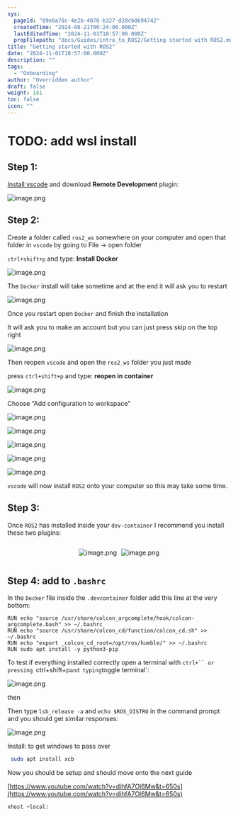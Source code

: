 ```yaml
---
sys:
  pageId: "89e0a78c-4e2b-4070-b327-d28cb0694742"
  createdTime: "2024-08-21T00:24:00.000Z"
  lastEditedTime: "2024-11-01T18:57:00.000Z"
  propFilepath: "docs/Guides/intro_to_ROS2/Getting started with ROS2.md"
title: "Getting started with ROS2"
date: "2024-11-01T18:57:00.000Z"
description: ""
tags:
  - "Onboarding"
author: "Overridden author"
draft: false
weight: 141
toc: false
icon: ""
---
```


# TODO: add wsl install

## Step 1:

[Install vscode](https://code.visualstudio.com/download) and download **Remote Development** plugin:

![image.png](https://prod-files-secure.s3.us-west-2.amazonaws.com/d518164a-d88e-44d1-a4ee-3adb3bd8bce0/efb52993-1881-4a40-b95e-6f020334f022/image.png?X-Amz-Algorithm=AWS4-HMAC-SHA256&X-Amz-Content-Sha256=UNSIGNED-PAYLOAD&X-Amz-Credential=ASIAZI2LB466ZMQH3LJI%2F20250328%2Fus-west-2%2Fs3%2Faws4_request&X-Amz-Date=20250328T061209Z&X-Amz-Expires=3600&X-Amz-Security-Token=IQoJb3JpZ2luX2VjEO7%2F%2F%2F%2F%2F%2F%2F%2F%2F%2FwEaCXVzLXdlc3QtMiJGMEQCIHvcgwfrX8Sdfy%2BbiOGG8CTHMn8VZBCxWgDVPBviPaluAiA5VXeBQmvqBXyZA93XB%2FpzGqpE2fSbnHI2CU6wETvu4Cr%2FAwhXEAAaDDYzNzQyMzE4MzgwNSIML1U9JFLIy7xe2FZTKtwDnsNXEAAzWiSpZrZNXSOyECuWNQz7iluu54vrQqU0%2B96eqVcI39sXC7XrPXRKRaU%2BvlRgIznrWGfu8zGQ0CidDj2wnPe6zVsVqIAE52tzvLBngbABaILP9tPdNoQUJXl2x3sJS%2By5VyUzOReujvNM%2FQvvRc0PCdDl7V85AyQxSI3C9%2Bk8uZbRIk8XMzRZPylFqY6nJf%2BZefMVGv8Eb9YPxLwd5EjUM2ZuXcPV4RL835HVcYcN2ftxrYhVoXGlv2%2BrihvpXAcZba%2B56RbJ%2BvrIZmutJsfizyezE5MJpZFyRX5912%2BiEZf8aFYsvILO2oN%2BuNRNGeSDxrliLN2WSSxfJo6DLCzkbTwmVGONCMS3p6LJw3mHcmxEg5LiIstLGtUHc%2BXmErHIBewZeSvOWpVzd79vrCo%2FvKhumpu1v69rulczABbOBUvSMw%2FZ7aIWrmpMH886akEB7vexUGGfDdQSho2iel6Nnb9CpPNUK8KY3eRuIm4OosasI0RxrkcDRaH4dQoXJm1Y6q8niT1LsKw0ZmzqQeBFt0Qzfu884LmfzcMmGcaA0gwN84JJ82ysGjtI9elVdPgqU%2BKimNQD%2F8LfGuqcpnxFN9dWZus4lzyTzF6mNNpk8RexRYxeXwkwtOmYvwY6pgFWmCDIvzXUcgTisaUB5LT1vtczgGXliZqw4JrepT5YW88QU5NQJ%2B5FFfJNZSvPUw11XFqnyvI6jjrTXuQ98ovRLfFQvxfeeSu0PMwR2tS5uyh82K%2BB29aRR1OzJ87TA2ZL1KxlEriKiXGeAq%2BlTe2YwTTipRdk%2Fetx67BwkbtLBjU38g1r2uDwy7jlbaUt39wnQ9XLnzOd4%2BvS%2BMGYEgQdaQ%2FDQY1t&X-Amz-Signature=3f4371fd9515b614304d7ffb0cbbfe822eb6f37bfd47a5b4b11c4fe6b8bb13c8&X-Amz-SignedHeaders=host&x-id=GetObject)

## Step 2:

Create a folder called `ros2_ws` somewhere on your computer and open that folder in `vscode` by going to File → open folder 

`ctrl+shift+p` and type: **Install Docker**

![image.png](https://prod-files-secure.s3.us-west-2.amazonaws.com/d518164a-d88e-44d1-a4ee-3adb3bd8bce0/2269dc0e-1cd5-47ff-bceb-c04ad9b2eab0/image.png?X-Amz-Algorithm=AWS4-HMAC-SHA256&X-Amz-Content-Sha256=UNSIGNED-PAYLOAD&X-Amz-Credential=ASIAZI2LB466ZMQH3LJI%2F20250328%2Fus-west-2%2Fs3%2Faws4_request&X-Amz-Date=20250328T061209Z&X-Amz-Expires=3600&X-Amz-Security-Token=IQoJb3JpZ2luX2VjEO7%2F%2F%2F%2F%2F%2F%2F%2F%2F%2FwEaCXVzLXdlc3QtMiJGMEQCIHvcgwfrX8Sdfy%2BbiOGG8CTHMn8VZBCxWgDVPBviPaluAiA5VXeBQmvqBXyZA93XB%2FpzGqpE2fSbnHI2CU6wETvu4Cr%2FAwhXEAAaDDYzNzQyMzE4MzgwNSIML1U9JFLIy7xe2FZTKtwDnsNXEAAzWiSpZrZNXSOyECuWNQz7iluu54vrQqU0%2B96eqVcI39sXC7XrPXRKRaU%2BvlRgIznrWGfu8zGQ0CidDj2wnPe6zVsVqIAE52tzvLBngbABaILP9tPdNoQUJXl2x3sJS%2By5VyUzOReujvNM%2FQvvRc0PCdDl7V85AyQxSI3C9%2Bk8uZbRIk8XMzRZPylFqY6nJf%2BZefMVGv8Eb9YPxLwd5EjUM2ZuXcPV4RL835HVcYcN2ftxrYhVoXGlv2%2BrihvpXAcZba%2B56RbJ%2BvrIZmutJsfizyezE5MJpZFyRX5912%2BiEZf8aFYsvILO2oN%2BuNRNGeSDxrliLN2WSSxfJo6DLCzkbTwmVGONCMS3p6LJw3mHcmxEg5LiIstLGtUHc%2BXmErHIBewZeSvOWpVzd79vrCo%2FvKhumpu1v69rulczABbOBUvSMw%2FZ7aIWrmpMH886akEB7vexUGGfDdQSho2iel6Nnb9CpPNUK8KY3eRuIm4OosasI0RxrkcDRaH4dQoXJm1Y6q8niT1LsKw0ZmzqQeBFt0Qzfu884LmfzcMmGcaA0gwN84JJ82ysGjtI9elVdPgqU%2BKimNQD%2F8LfGuqcpnxFN9dWZus4lzyTzF6mNNpk8RexRYxeXwkwtOmYvwY6pgFWmCDIvzXUcgTisaUB5LT1vtczgGXliZqw4JrepT5YW88QU5NQJ%2B5FFfJNZSvPUw11XFqnyvI6jjrTXuQ98ovRLfFQvxfeeSu0PMwR2tS5uyh82K%2BB29aRR1OzJ87TA2ZL1KxlEriKiXGeAq%2BlTe2YwTTipRdk%2Fetx67BwkbtLBjU38g1r2uDwy7jlbaUt39wnQ9XLnzOd4%2BvS%2BMGYEgQdaQ%2FDQY1t&X-Amz-Signature=15c1d68dcd50792ab04d83a86775abfd037e0ee214b6aa38f10ebaf8a06603e4&X-Amz-SignedHeaders=host&x-id=GetObject)

The `Docker` install will take sometime and at the end it will ask you to restart

![image.png](https://prod-files-secure.s3.us-west-2.amazonaws.com/d518164a-d88e-44d1-a4ee-3adb3bd8bce0/ed233f78-be33-4b1f-b89c-9c346c0e961e/image.png?X-Amz-Algorithm=AWS4-HMAC-SHA256&X-Amz-Content-Sha256=UNSIGNED-PAYLOAD&X-Amz-Credential=ASIAZI2LB466ZMQH3LJI%2F20250328%2Fus-west-2%2Fs3%2Faws4_request&X-Amz-Date=20250328T061209Z&X-Amz-Expires=3600&X-Amz-Security-Token=IQoJb3JpZ2luX2VjEO7%2F%2F%2F%2F%2F%2F%2F%2F%2F%2FwEaCXVzLXdlc3QtMiJGMEQCIHvcgwfrX8Sdfy%2BbiOGG8CTHMn8VZBCxWgDVPBviPaluAiA5VXeBQmvqBXyZA93XB%2FpzGqpE2fSbnHI2CU6wETvu4Cr%2FAwhXEAAaDDYzNzQyMzE4MzgwNSIML1U9JFLIy7xe2FZTKtwDnsNXEAAzWiSpZrZNXSOyECuWNQz7iluu54vrQqU0%2B96eqVcI39sXC7XrPXRKRaU%2BvlRgIznrWGfu8zGQ0CidDj2wnPe6zVsVqIAE52tzvLBngbABaILP9tPdNoQUJXl2x3sJS%2By5VyUzOReujvNM%2FQvvRc0PCdDl7V85AyQxSI3C9%2Bk8uZbRIk8XMzRZPylFqY6nJf%2BZefMVGv8Eb9YPxLwd5EjUM2ZuXcPV4RL835HVcYcN2ftxrYhVoXGlv2%2BrihvpXAcZba%2B56RbJ%2BvrIZmutJsfizyezE5MJpZFyRX5912%2BiEZf8aFYsvILO2oN%2BuNRNGeSDxrliLN2WSSxfJo6DLCzkbTwmVGONCMS3p6LJw3mHcmxEg5LiIstLGtUHc%2BXmErHIBewZeSvOWpVzd79vrCo%2FvKhumpu1v69rulczABbOBUvSMw%2FZ7aIWrmpMH886akEB7vexUGGfDdQSho2iel6Nnb9CpPNUK8KY3eRuIm4OosasI0RxrkcDRaH4dQoXJm1Y6q8niT1LsKw0ZmzqQeBFt0Qzfu884LmfzcMmGcaA0gwN84JJ82ysGjtI9elVdPgqU%2BKimNQD%2F8LfGuqcpnxFN9dWZus4lzyTzF6mNNpk8RexRYxeXwkwtOmYvwY6pgFWmCDIvzXUcgTisaUB5LT1vtczgGXliZqw4JrepT5YW88QU5NQJ%2B5FFfJNZSvPUw11XFqnyvI6jjrTXuQ98ovRLfFQvxfeeSu0PMwR2tS5uyh82K%2BB29aRR1OzJ87TA2ZL1KxlEriKiXGeAq%2BlTe2YwTTipRdk%2Fetx67BwkbtLBjU38g1r2uDwy7jlbaUt39wnQ9XLnzOd4%2BvS%2BMGYEgQdaQ%2FDQY1t&X-Amz-Signature=6338d565aec5f4f9de30dfd1690ef515a5a916ef6d9ad037ca11d697477fb4b8&X-Amz-SignedHeaders=host&x-id=GetObject)

Once you restart open `Docker` and finish the installation

It will ask you to make an account but you can just press skip on the top right

![image.png](https://prod-files-secure.s3.us-west-2.amazonaws.com/d518164a-d88e-44d1-a4ee-3adb3bd8bce0/21010ad9-1659-4fd9-9f59-9932a09b2a3d/image.png?X-Amz-Algorithm=AWS4-HMAC-SHA256&X-Amz-Content-Sha256=UNSIGNED-PAYLOAD&X-Amz-Credential=ASIAZI2LB466ZMQH3LJI%2F20250328%2Fus-west-2%2Fs3%2Faws4_request&X-Amz-Date=20250328T061209Z&X-Amz-Expires=3600&X-Amz-Security-Token=IQoJb3JpZ2luX2VjEO7%2F%2F%2F%2F%2F%2F%2F%2F%2F%2FwEaCXVzLXdlc3QtMiJGMEQCIHvcgwfrX8Sdfy%2BbiOGG8CTHMn8VZBCxWgDVPBviPaluAiA5VXeBQmvqBXyZA93XB%2FpzGqpE2fSbnHI2CU6wETvu4Cr%2FAwhXEAAaDDYzNzQyMzE4MzgwNSIML1U9JFLIy7xe2FZTKtwDnsNXEAAzWiSpZrZNXSOyECuWNQz7iluu54vrQqU0%2B96eqVcI39sXC7XrPXRKRaU%2BvlRgIznrWGfu8zGQ0CidDj2wnPe6zVsVqIAE52tzvLBngbABaILP9tPdNoQUJXl2x3sJS%2By5VyUzOReujvNM%2FQvvRc0PCdDl7V85AyQxSI3C9%2Bk8uZbRIk8XMzRZPylFqY6nJf%2BZefMVGv8Eb9YPxLwd5EjUM2ZuXcPV4RL835HVcYcN2ftxrYhVoXGlv2%2BrihvpXAcZba%2B56RbJ%2BvrIZmutJsfizyezE5MJpZFyRX5912%2BiEZf8aFYsvILO2oN%2BuNRNGeSDxrliLN2WSSxfJo6DLCzkbTwmVGONCMS3p6LJw3mHcmxEg5LiIstLGtUHc%2BXmErHIBewZeSvOWpVzd79vrCo%2FvKhumpu1v69rulczABbOBUvSMw%2FZ7aIWrmpMH886akEB7vexUGGfDdQSho2iel6Nnb9CpPNUK8KY3eRuIm4OosasI0RxrkcDRaH4dQoXJm1Y6q8niT1LsKw0ZmzqQeBFt0Qzfu884LmfzcMmGcaA0gwN84JJ82ysGjtI9elVdPgqU%2BKimNQD%2F8LfGuqcpnxFN9dWZus4lzyTzF6mNNpk8RexRYxeXwkwtOmYvwY6pgFWmCDIvzXUcgTisaUB5LT1vtczgGXliZqw4JrepT5YW88QU5NQJ%2B5FFfJNZSvPUw11XFqnyvI6jjrTXuQ98ovRLfFQvxfeeSu0PMwR2tS5uyh82K%2BB29aRR1OzJ87TA2ZL1KxlEriKiXGeAq%2BlTe2YwTTipRdk%2Fetx67BwkbtLBjU38g1r2uDwy7jlbaUt39wnQ9XLnzOd4%2BvS%2BMGYEgQdaQ%2FDQY1t&X-Amz-Signature=cf348543705f2176eb93adadf193212b4d4005ff52fcdc49617b85b28a2cc0c7&X-Amz-SignedHeaders=host&x-id=GetObject)

Then reopen `vscode` and open the `ros2_ws` folder you just made

press `ctrl+shift+p` and type: **reopen in container**

![image.png](https://prod-files-secure.s3.us-west-2.amazonaws.com/d518164a-d88e-44d1-a4ee-3adb3bd8bce0/4e93b8c2-41ad-488c-8095-c74205196118/image.png?X-Amz-Algorithm=AWS4-HMAC-SHA256&X-Amz-Content-Sha256=UNSIGNED-PAYLOAD&X-Amz-Credential=ASIAZI2LB466ZMQH3LJI%2F20250328%2Fus-west-2%2Fs3%2Faws4_request&X-Amz-Date=20250328T061209Z&X-Amz-Expires=3600&X-Amz-Security-Token=IQoJb3JpZ2luX2VjEO7%2F%2F%2F%2F%2F%2F%2F%2F%2F%2FwEaCXVzLXdlc3QtMiJGMEQCIHvcgwfrX8Sdfy%2BbiOGG8CTHMn8VZBCxWgDVPBviPaluAiA5VXeBQmvqBXyZA93XB%2FpzGqpE2fSbnHI2CU6wETvu4Cr%2FAwhXEAAaDDYzNzQyMzE4MzgwNSIML1U9JFLIy7xe2FZTKtwDnsNXEAAzWiSpZrZNXSOyECuWNQz7iluu54vrQqU0%2B96eqVcI39sXC7XrPXRKRaU%2BvlRgIznrWGfu8zGQ0CidDj2wnPe6zVsVqIAE52tzvLBngbABaILP9tPdNoQUJXl2x3sJS%2By5VyUzOReujvNM%2FQvvRc0PCdDl7V85AyQxSI3C9%2Bk8uZbRIk8XMzRZPylFqY6nJf%2BZefMVGv8Eb9YPxLwd5EjUM2ZuXcPV4RL835HVcYcN2ftxrYhVoXGlv2%2BrihvpXAcZba%2B56RbJ%2BvrIZmutJsfizyezE5MJpZFyRX5912%2BiEZf8aFYsvILO2oN%2BuNRNGeSDxrliLN2WSSxfJo6DLCzkbTwmVGONCMS3p6LJw3mHcmxEg5LiIstLGtUHc%2BXmErHIBewZeSvOWpVzd79vrCo%2FvKhumpu1v69rulczABbOBUvSMw%2FZ7aIWrmpMH886akEB7vexUGGfDdQSho2iel6Nnb9CpPNUK8KY3eRuIm4OosasI0RxrkcDRaH4dQoXJm1Y6q8niT1LsKw0ZmzqQeBFt0Qzfu884LmfzcMmGcaA0gwN84JJ82ysGjtI9elVdPgqU%2BKimNQD%2F8LfGuqcpnxFN9dWZus4lzyTzF6mNNpk8RexRYxeXwkwtOmYvwY6pgFWmCDIvzXUcgTisaUB5LT1vtczgGXliZqw4JrepT5YW88QU5NQJ%2B5FFfJNZSvPUw11XFqnyvI6jjrTXuQ98ovRLfFQvxfeeSu0PMwR2tS5uyh82K%2BB29aRR1OzJ87TA2ZL1KxlEriKiXGeAq%2BlTe2YwTTipRdk%2Fetx67BwkbtLBjU38g1r2uDwy7jlbaUt39wnQ9XLnzOd4%2BvS%2BMGYEgQdaQ%2FDQY1t&X-Amz-Signature=8e2062e5fd36c2d8751d1fcff1ff6714aaf9a4b817eca44dfb9597420e9d09c6&X-Amz-SignedHeaders=host&x-id=GetObject)

Choose “Add configuration to workspace”

![image.png](https://prod-files-secure.s3.us-west-2.amazonaws.com/d518164a-d88e-44d1-a4ee-3adb3bd8bce0/9560b282-5060-4989-ba37-97e7b2c22476/image.png?X-Amz-Algorithm=AWS4-HMAC-SHA256&X-Amz-Content-Sha256=UNSIGNED-PAYLOAD&X-Amz-Credential=ASIAZI2LB466ZMQH3LJI%2F20250328%2Fus-west-2%2Fs3%2Faws4_request&X-Amz-Date=20250328T061209Z&X-Amz-Expires=3600&X-Amz-Security-Token=IQoJb3JpZ2luX2VjEO7%2F%2F%2F%2F%2F%2F%2F%2F%2F%2FwEaCXVzLXdlc3QtMiJGMEQCIHvcgwfrX8Sdfy%2BbiOGG8CTHMn8VZBCxWgDVPBviPaluAiA5VXeBQmvqBXyZA93XB%2FpzGqpE2fSbnHI2CU6wETvu4Cr%2FAwhXEAAaDDYzNzQyMzE4MzgwNSIML1U9JFLIy7xe2FZTKtwDnsNXEAAzWiSpZrZNXSOyECuWNQz7iluu54vrQqU0%2B96eqVcI39sXC7XrPXRKRaU%2BvlRgIznrWGfu8zGQ0CidDj2wnPe6zVsVqIAE52tzvLBngbABaILP9tPdNoQUJXl2x3sJS%2By5VyUzOReujvNM%2FQvvRc0PCdDl7V85AyQxSI3C9%2Bk8uZbRIk8XMzRZPylFqY6nJf%2BZefMVGv8Eb9YPxLwd5EjUM2ZuXcPV4RL835HVcYcN2ftxrYhVoXGlv2%2BrihvpXAcZba%2B56RbJ%2BvrIZmutJsfizyezE5MJpZFyRX5912%2BiEZf8aFYsvILO2oN%2BuNRNGeSDxrliLN2WSSxfJo6DLCzkbTwmVGONCMS3p6LJw3mHcmxEg5LiIstLGtUHc%2BXmErHIBewZeSvOWpVzd79vrCo%2FvKhumpu1v69rulczABbOBUvSMw%2FZ7aIWrmpMH886akEB7vexUGGfDdQSho2iel6Nnb9CpPNUK8KY3eRuIm4OosasI0RxrkcDRaH4dQoXJm1Y6q8niT1LsKw0ZmzqQeBFt0Qzfu884LmfzcMmGcaA0gwN84JJ82ysGjtI9elVdPgqU%2BKimNQD%2F8LfGuqcpnxFN9dWZus4lzyTzF6mNNpk8RexRYxeXwkwtOmYvwY6pgFWmCDIvzXUcgTisaUB5LT1vtczgGXliZqw4JrepT5YW88QU5NQJ%2B5FFfJNZSvPUw11XFqnyvI6jjrTXuQ98ovRLfFQvxfeeSu0PMwR2tS5uyh82K%2BB29aRR1OzJ87TA2ZL1KxlEriKiXGeAq%2BlTe2YwTTipRdk%2Fetx67BwkbtLBjU38g1r2uDwy7jlbaUt39wnQ9XLnzOd4%2BvS%2BMGYEgQdaQ%2FDQY1t&X-Amz-Signature=fb25fef33765b0cfc9de6058053e7ea5a4fe0b271867fecdfd2b23959e066223&X-Amz-SignedHeaders=host&x-id=GetObject)

![image.png](https://prod-files-secure.s3.us-west-2.amazonaws.com/d518164a-d88e-44d1-a4ee-3adb3bd8bce0/2ee63f81-886b-48e8-a553-dc6e5eac99e4/image.png?X-Amz-Algorithm=AWS4-HMAC-SHA256&X-Amz-Content-Sha256=UNSIGNED-PAYLOAD&X-Amz-Credential=ASIAZI2LB466ZMQH3LJI%2F20250328%2Fus-west-2%2Fs3%2Faws4_request&X-Amz-Date=20250328T061209Z&X-Amz-Expires=3600&X-Amz-Security-Token=IQoJb3JpZ2luX2VjEO7%2F%2F%2F%2F%2F%2F%2F%2F%2F%2FwEaCXVzLXdlc3QtMiJGMEQCIHvcgwfrX8Sdfy%2BbiOGG8CTHMn8VZBCxWgDVPBviPaluAiA5VXeBQmvqBXyZA93XB%2FpzGqpE2fSbnHI2CU6wETvu4Cr%2FAwhXEAAaDDYzNzQyMzE4MzgwNSIML1U9JFLIy7xe2FZTKtwDnsNXEAAzWiSpZrZNXSOyECuWNQz7iluu54vrQqU0%2B96eqVcI39sXC7XrPXRKRaU%2BvlRgIznrWGfu8zGQ0CidDj2wnPe6zVsVqIAE52tzvLBngbABaILP9tPdNoQUJXl2x3sJS%2By5VyUzOReujvNM%2FQvvRc0PCdDl7V85AyQxSI3C9%2Bk8uZbRIk8XMzRZPylFqY6nJf%2BZefMVGv8Eb9YPxLwd5EjUM2ZuXcPV4RL835HVcYcN2ftxrYhVoXGlv2%2BrihvpXAcZba%2B56RbJ%2BvrIZmutJsfizyezE5MJpZFyRX5912%2BiEZf8aFYsvILO2oN%2BuNRNGeSDxrliLN2WSSxfJo6DLCzkbTwmVGONCMS3p6LJw3mHcmxEg5LiIstLGtUHc%2BXmErHIBewZeSvOWpVzd79vrCo%2FvKhumpu1v69rulczABbOBUvSMw%2FZ7aIWrmpMH886akEB7vexUGGfDdQSho2iel6Nnb9CpPNUK8KY3eRuIm4OosasI0RxrkcDRaH4dQoXJm1Y6q8niT1LsKw0ZmzqQeBFt0Qzfu884LmfzcMmGcaA0gwN84JJ82ysGjtI9elVdPgqU%2BKimNQD%2F8LfGuqcpnxFN9dWZus4lzyTzF6mNNpk8RexRYxeXwkwtOmYvwY6pgFWmCDIvzXUcgTisaUB5LT1vtczgGXliZqw4JrepT5YW88QU5NQJ%2B5FFfJNZSvPUw11XFqnyvI6jjrTXuQ98ovRLfFQvxfeeSu0PMwR2tS5uyh82K%2BB29aRR1OzJ87TA2ZL1KxlEriKiXGeAq%2BlTe2YwTTipRdk%2Fetx67BwkbtLBjU38g1r2uDwy7jlbaUt39wnQ9XLnzOd4%2BvS%2BMGYEgQdaQ%2FDQY1t&X-Amz-Signature=e5906415f643514e70edc1b9894e7cb7e148e9bdec199664f9f6dfa48404a06e&X-Amz-SignedHeaders=host&x-id=GetObject)

![image.png](https://prod-files-secure.s3.us-west-2.amazonaws.com/d518164a-d88e-44d1-a4ee-3adb3bd8bce0/ae1580b2-b048-407e-aed9-b584224a7a04/image.png?X-Amz-Algorithm=AWS4-HMAC-SHA256&X-Amz-Content-Sha256=UNSIGNED-PAYLOAD&X-Amz-Credential=ASIAZI2LB466ZMQH3LJI%2F20250328%2Fus-west-2%2Fs3%2Faws4_request&X-Amz-Date=20250328T061209Z&X-Amz-Expires=3600&X-Amz-Security-Token=IQoJb3JpZ2luX2VjEO7%2F%2F%2F%2F%2F%2F%2F%2F%2F%2FwEaCXVzLXdlc3QtMiJGMEQCIHvcgwfrX8Sdfy%2BbiOGG8CTHMn8VZBCxWgDVPBviPaluAiA5VXeBQmvqBXyZA93XB%2FpzGqpE2fSbnHI2CU6wETvu4Cr%2FAwhXEAAaDDYzNzQyMzE4MzgwNSIML1U9JFLIy7xe2FZTKtwDnsNXEAAzWiSpZrZNXSOyECuWNQz7iluu54vrQqU0%2B96eqVcI39sXC7XrPXRKRaU%2BvlRgIznrWGfu8zGQ0CidDj2wnPe6zVsVqIAE52tzvLBngbABaILP9tPdNoQUJXl2x3sJS%2By5VyUzOReujvNM%2FQvvRc0PCdDl7V85AyQxSI3C9%2Bk8uZbRIk8XMzRZPylFqY6nJf%2BZefMVGv8Eb9YPxLwd5EjUM2ZuXcPV4RL835HVcYcN2ftxrYhVoXGlv2%2BrihvpXAcZba%2B56RbJ%2BvrIZmutJsfizyezE5MJpZFyRX5912%2BiEZf8aFYsvILO2oN%2BuNRNGeSDxrliLN2WSSxfJo6DLCzkbTwmVGONCMS3p6LJw3mHcmxEg5LiIstLGtUHc%2BXmErHIBewZeSvOWpVzd79vrCo%2FvKhumpu1v69rulczABbOBUvSMw%2FZ7aIWrmpMH886akEB7vexUGGfDdQSho2iel6Nnb9CpPNUK8KY3eRuIm4OosasI0RxrkcDRaH4dQoXJm1Y6q8niT1LsKw0ZmzqQeBFt0Qzfu884LmfzcMmGcaA0gwN84JJ82ysGjtI9elVdPgqU%2BKimNQD%2F8LfGuqcpnxFN9dWZus4lzyTzF6mNNpk8RexRYxeXwkwtOmYvwY6pgFWmCDIvzXUcgTisaUB5LT1vtczgGXliZqw4JrepT5YW88QU5NQJ%2B5FFfJNZSvPUw11XFqnyvI6jjrTXuQ98ovRLfFQvxfeeSu0PMwR2tS5uyh82K%2BB29aRR1OzJ87TA2ZL1KxlEriKiXGeAq%2BlTe2YwTTipRdk%2Fetx67BwkbtLBjU38g1r2uDwy7jlbaUt39wnQ9XLnzOd4%2BvS%2BMGYEgQdaQ%2FDQY1t&X-Amz-Signature=d5fedc44f1fb5d298f4601629673425ad5325414beec35a844613790fa81e12a&X-Amz-SignedHeaders=host&x-id=GetObject)

![image.png](https://prod-files-secure.s3.us-west-2.amazonaws.com/d518164a-d88e-44d1-a4ee-3adb3bd8bce0/53255b28-f75e-430f-b9e3-c0ac8577e42b/image.png?X-Amz-Algorithm=AWS4-HMAC-SHA256&X-Amz-Content-Sha256=UNSIGNED-PAYLOAD&X-Amz-Credential=ASIAZI2LB466ZMQH3LJI%2F20250328%2Fus-west-2%2Fs3%2Faws4_request&X-Amz-Date=20250328T061209Z&X-Amz-Expires=3600&X-Amz-Security-Token=IQoJb3JpZ2luX2VjEO7%2F%2F%2F%2F%2F%2F%2F%2F%2F%2FwEaCXVzLXdlc3QtMiJGMEQCIHvcgwfrX8Sdfy%2BbiOGG8CTHMn8VZBCxWgDVPBviPaluAiA5VXeBQmvqBXyZA93XB%2FpzGqpE2fSbnHI2CU6wETvu4Cr%2FAwhXEAAaDDYzNzQyMzE4MzgwNSIML1U9JFLIy7xe2FZTKtwDnsNXEAAzWiSpZrZNXSOyECuWNQz7iluu54vrQqU0%2B96eqVcI39sXC7XrPXRKRaU%2BvlRgIznrWGfu8zGQ0CidDj2wnPe6zVsVqIAE52tzvLBngbABaILP9tPdNoQUJXl2x3sJS%2By5VyUzOReujvNM%2FQvvRc0PCdDl7V85AyQxSI3C9%2Bk8uZbRIk8XMzRZPylFqY6nJf%2BZefMVGv8Eb9YPxLwd5EjUM2ZuXcPV4RL835HVcYcN2ftxrYhVoXGlv2%2BrihvpXAcZba%2B56RbJ%2BvrIZmutJsfizyezE5MJpZFyRX5912%2BiEZf8aFYsvILO2oN%2BuNRNGeSDxrliLN2WSSxfJo6DLCzkbTwmVGONCMS3p6LJw3mHcmxEg5LiIstLGtUHc%2BXmErHIBewZeSvOWpVzd79vrCo%2FvKhumpu1v69rulczABbOBUvSMw%2FZ7aIWrmpMH886akEB7vexUGGfDdQSho2iel6Nnb9CpPNUK8KY3eRuIm4OosasI0RxrkcDRaH4dQoXJm1Y6q8niT1LsKw0ZmzqQeBFt0Qzfu884LmfzcMmGcaA0gwN84JJ82ysGjtI9elVdPgqU%2BKimNQD%2F8LfGuqcpnxFN9dWZus4lzyTzF6mNNpk8RexRYxeXwkwtOmYvwY6pgFWmCDIvzXUcgTisaUB5LT1vtczgGXliZqw4JrepT5YW88QU5NQJ%2B5FFfJNZSvPUw11XFqnyvI6jjrTXuQ98ovRLfFQvxfeeSu0PMwR2tS5uyh82K%2BB29aRR1OzJ87TA2ZL1KxlEriKiXGeAq%2BlTe2YwTTipRdk%2Fetx67BwkbtLBjU38g1r2uDwy7jlbaUt39wnQ9XLnzOd4%2BvS%2BMGYEgQdaQ%2FDQY1t&X-Amz-Signature=bad43f3a79577a586c08c98efe7c982e12ce06ba63fbb662425736e52cf0f7d0&X-Amz-SignedHeaders=host&x-id=GetObject)

![image.png](https://prod-files-secure.s3.us-west-2.amazonaws.com/d518164a-d88e-44d1-a4ee-3adb3bd8bce0/7c562767-5af9-4ffb-97d1-327bcdf4ee00/image.png?X-Amz-Algorithm=AWS4-HMAC-SHA256&X-Amz-Content-Sha256=UNSIGNED-PAYLOAD&X-Amz-Credential=ASIAZI2LB466ZMQH3LJI%2F20250328%2Fus-west-2%2Fs3%2Faws4_request&X-Amz-Date=20250328T061209Z&X-Amz-Expires=3600&X-Amz-Security-Token=IQoJb3JpZ2luX2VjEO7%2F%2F%2F%2F%2F%2F%2F%2F%2F%2FwEaCXVzLXdlc3QtMiJGMEQCIHvcgwfrX8Sdfy%2BbiOGG8CTHMn8VZBCxWgDVPBviPaluAiA5VXeBQmvqBXyZA93XB%2FpzGqpE2fSbnHI2CU6wETvu4Cr%2FAwhXEAAaDDYzNzQyMzE4MzgwNSIML1U9JFLIy7xe2FZTKtwDnsNXEAAzWiSpZrZNXSOyECuWNQz7iluu54vrQqU0%2B96eqVcI39sXC7XrPXRKRaU%2BvlRgIznrWGfu8zGQ0CidDj2wnPe6zVsVqIAE52tzvLBngbABaILP9tPdNoQUJXl2x3sJS%2By5VyUzOReujvNM%2FQvvRc0PCdDl7V85AyQxSI3C9%2Bk8uZbRIk8XMzRZPylFqY6nJf%2BZefMVGv8Eb9YPxLwd5EjUM2ZuXcPV4RL835HVcYcN2ftxrYhVoXGlv2%2BrihvpXAcZba%2B56RbJ%2BvrIZmutJsfizyezE5MJpZFyRX5912%2BiEZf8aFYsvILO2oN%2BuNRNGeSDxrliLN2WSSxfJo6DLCzkbTwmVGONCMS3p6LJw3mHcmxEg5LiIstLGtUHc%2BXmErHIBewZeSvOWpVzd79vrCo%2FvKhumpu1v69rulczABbOBUvSMw%2FZ7aIWrmpMH886akEB7vexUGGfDdQSho2iel6Nnb9CpPNUK8KY3eRuIm4OosasI0RxrkcDRaH4dQoXJm1Y6q8niT1LsKw0ZmzqQeBFt0Qzfu884LmfzcMmGcaA0gwN84JJ82ysGjtI9elVdPgqU%2BKimNQD%2F8LfGuqcpnxFN9dWZus4lzyTzF6mNNpk8RexRYxeXwkwtOmYvwY6pgFWmCDIvzXUcgTisaUB5LT1vtczgGXliZqw4JrepT5YW88QU5NQJ%2B5FFfJNZSvPUw11XFqnyvI6jjrTXuQ98ovRLfFQvxfeeSu0PMwR2tS5uyh82K%2BB29aRR1OzJ87TA2ZL1KxlEriKiXGeAq%2BlTe2YwTTipRdk%2Fetx67BwkbtLBjU38g1r2uDwy7jlbaUt39wnQ9XLnzOd4%2BvS%2BMGYEgQdaQ%2FDQY1t&X-Amz-Signature=489d9a84abc4112716a4821d2cdd38d7bd15c93609e2837f3522049ed2d84a1b&X-Amz-SignedHeaders=host&x-id=GetObject)

`vscode` will now install `ROS2` onto your computer so this may take some time.

## Step 3:

Once `ROS2` has installed inside your `dev-container` I recommend you install these two plugins:

<div style="display: flex;flex-direction: row; column-gap:10px; max-width: 630px;justify-content: center;">
<div>

![image.png](https://prod-files-secure.s3.us-west-2.amazonaws.com/d518164a-d88e-44d1-a4ee-3adb3bd8bce0/3fc3d550-5a54-4ba1-ba6b-faa01cdb7369/image.png?X-Amz-Algorithm=AWS4-HMAC-SHA256&X-Amz-Content-Sha256=UNSIGNED-PAYLOAD&X-Amz-Credential=ASIAZI2LB4663DTFKWEF%2F20250328%2Fus-west-2%2Fs3%2Faws4_request&X-Amz-Date=20250328T061215Z&X-Amz-Expires=3600&X-Amz-Security-Token=IQoJb3JpZ2luX2VjEO7%2F%2F%2F%2F%2F%2F%2F%2F%2F%2FwEaCXVzLXdlc3QtMiJGMEQCIB30jSVU0qzK1Li7onQu4kLAsXooTUs3feoNnyljwyhnAiBPJ1DfHpcWApZHUkfOJR4Mx1WYrQjKglhVqVmWVtApAyr%2FAwhXEAAaDDYzNzQyMzE4MzgwNSIM6m6H9SDqODJX%2BkDZKtwDLJfIpezXIu4pK%2FGnCE9Juixz0xXYS%2BQRsg%2FnonVKt9QuosTUMNj3SBR1Z%2B0K3X9r1nbsxhAz8yT9SmZxKGItBU%2FWKmwclHT9xkYicOSwk6t61xOyEeP%2Fy8lGho%2BD4Q3%2B9S4SGA0qFKhdxnOevPngHpozEXjR8yifiDULOUYfhYEp%2FswySXcB4LXSYsOygi9DJ0mXdJ6bam0dKdOZOsMEWm3rG6AneLk6vBGSpm%2F8SoZCvm%2BQJcpEYgDV6UZ9VQ1KD4TxvGEyIcm%2Fx7uj9K6CroGyS5KnglMXMj5KE42plrslTfJFVnntRRFgjY0YXWBXyFd6B8E2wp2RLcKIR9YtWmUwk7rqG%2FH8RsFLSafv3GK%2BujN8Bk6DF27xSOuSf0psKfaUtKI2QZqmRmpNb0yupvu1EvgDvDHY%2BXpDPM9dTr8R2dMVHVd8DzdBODjXTeIP0%2B2o1Y7y2IV53H5gfbLozGciYSxMym%2FrFRIFWHTJ6uk6KZ0m9k3m4XcQAHMmHP8a5B7MNadMZG7p9i24G1I9SViI7ayUYiYpTNbEAkvtolt3AIXN6iMRvJsme8OTK6072BqF7c2%2By0j3eYjc%2FqOh5JSrUGADV4GllFjtbLTUwsI5khBx9ypULgnPvXow2OmYvwY6pgEu6Vp2ElVST%2BCcqQS04IriCRRjRQ8kIdkyu%2FnLUJFjXqSEiXolD5D1K%2B8%2B%2B82dePDEG4ii4ob9x9ODwugoJ2aWP%2Fohxh%2FoT1wYcexaGzvh0Zmsr4CRha5yUjokKl8LrP9n25xD3L2QNAmvSvVuk8Lg68o7BW%2F43zywkbEA3hE96uab5Qoh22FaQF50StfUY6eTTYaxSg9ocxEOdyIDgFftQIR1M7JE&X-Amz-Signature=2c8928c136570409edffe19c57ec38e450694489e82e22e644f8377806d94756&X-Amz-SignedHeaders=host&x-id=GetObject)

</div>
<div>

![image.png](https://prod-files-secure.s3.us-west-2.amazonaws.com/d518164a-d88e-44d1-a4ee-3adb3bd8bce0/d994cc66-13c2-4093-a5a3-f84cf4601a82/image.png?X-Amz-Algorithm=AWS4-HMAC-SHA256&X-Amz-Content-Sha256=UNSIGNED-PAYLOAD&X-Amz-Credential=ASIAZI2LB466XP6DSOAO%2F20250328%2Fus-west-2%2Fs3%2Faws4_request&X-Amz-Date=20250328T061216Z&X-Amz-Expires=3600&X-Amz-Security-Token=IQoJb3JpZ2luX2VjEO7%2F%2F%2F%2F%2F%2F%2F%2F%2F%2FwEaCXVzLXdlc3QtMiJHMEUCIBL2QWWJ7QH%2FvcpN%2FvdQX4PO95tcFQPA2Ebo7zHrYEKzAiEA%2FUCPnkAwydOeqZxLvhTzPRbi2tIkAToiWD4SfGlBzMAq%2FwMIVxAAGgw2Mzc0MjMxODM4MDUiDGBCn8PiHG1LpP8UOSrcA1kSlgMq%2Fny7XrO29exYaaImH6ON4TKqr5xAM%2FR5b2a5mrMJ%2FcwkE4OulwQ7yAnjp5I0nWfg40z9kyhTcfMPcIX2iCINOt7lydOAXihSqeB2qJMjlNTSWUKlQSZHGjDhhJ6gcY0pZck2VetNjeaXfVEPTDxlvfehA%2FyN1yndwd5lOCu17%2FLdrC8sxK3auIYyekLGpDIk3tT3rxwVLX8TS%2FL4RQqzqb8c6SQfDCWc4wtZ%2BVtuE9PjOxQoaVVWkL5RQfCStW8ygijQZJdGv5aLhN8%2FGw0gX5tboj7wMGSGSk8oYJc1C5vdYWZ72eKeF1%2BV5H5xBAfD35w8NUoJKGWK4NFD6mHnsueVKBW1oaNmugVX4mK%2BrX8xW8YOSKluZXYr2f1nbQJbv4DfK2v4%2FvDMwIO0Xt%2Bd%2FmGe6R%2FlnoIUaIySHWECPtMLHIGs8hEmkHVRPrqgzC85RjpwLa%2B%2BJdsdWNnkGzw%2B7kUa8W8JxgQvSypyNgAelCb397jdSCcSBWAqd2ZznA617v%2FHjS79loLIjWsl45S9IIGbVu2u86bVstnftMAlOp3ECpr%2BOloOb6vk%2BNj5azC35ka73q%2BG%2Fnw2GTgh%2F7hQp%2BZubLerHAJP2CE%2BrN0HPkjQMEA1aNTYMLnpmL8GOqUBI%2F5KfafQCJ1hHoacebRnln7vp0i%2FCrDJxWkQmSo8ZH84LkG9XUkwhK6xtvW8Ih%2BDRx60je27BFrPwC4jTRcSR6O%2FMDGOzXj449CM55XfZmCG4As9TZfD0AWXF9H9VCpN2jb%2FusOe8EbSwmFo%2F4ygouu0jcJUIHgHKU60xWNCImoP%2Fg598GWFfUvdt7iD%2BQ5QOVfa8otm75dcSojrjx3Ybyjjd18i&X-Amz-Signature=3c9f24160d38578e3949934a5d35d0e47f23d2fd94c2281d4b9efb8e3fcb5e39&X-Amz-SignedHeaders=host&x-id=GetObject)

</div>
</div>

## Step 4: add to `.bashrc`

In the `Docker` file inside the `.devcontainer` folder add this line at the very bottom: 

```docker
RUN echo "source /usr/share/colcon_argcomplete/hook/colcon-argcomplete.bash" >> ~/.bashrc
RUN echo "source /usr/share/colcon_cd/function/colcon_cd.sh" >> ~/.bashrc
RUN echo "export _colcon_cd_root=/opt/ros/humble/" >> ~/.bashrc
RUN sudo apt install -y python3-pip 
```

To test if everything installed correctly open a terminal with `ctrl+`` or pressing `ctrl+shift+p` and typing `toggle terminal`:

![image.png](https://prod-files-secure.s3.us-west-2.amazonaws.com/d518164a-d88e-44d1-a4ee-3adb3bd8bce0/6a4943d8-b04e-4c02-9a58-775f3384d1a5/image.png?X-Amz-Algorithm=AWS4-HMAC-SHA256&X-Amz-Content-Sha256=UNSIGNED-PAYLOAD&X-Amz-Credential=ASIAZI2LB466ZMQH3LJI%2F20250328%2Fus-west-2%2Fs3%2Faws4_request&X-Amz-Date=20250328T061209Z&X-Amz-Expires=3600&X-Amz-Security-Token=IQoJb3JpZ2luX2VjEO7%2F%2F%2F%2F%2F%2F%2F%2F%2F%2FwEaCXVzLXdlc3QtMiJGMEQCIHvcgwfrX8Sdfy%2BbiOGG8CTHMn8VZBCxWgDVPBviPaluAiA5VXeBQmvqBXyZA93XB%2FpzGqpE2fSbnHI2CU6wETvu4Cr%2FAwhXEAAaDDYzNzQyMzE4MzgwNSIML1U9JFLIy7xe2FZTKtwDnsNXEAAzWiSpZrZNXSOyECuWNQz7iluu54vrQqU0%2B96eqVcI39sXC7XrPXRKRaU%2BvlRgIznrWGfu8zGQ0CidDj2wnPe6zVsVqIAE52tzvLBngbABaILP9tPdNoQUJXl2x3sJS%2By5VyUzOReujvNM%2FQvvRc0PCdDl7V85AyQxSI3C9%2Bk8uZbRIk8XMzRZPylFqY6nJf%2BZefMVGv8Eb9YPxLwd5EjUM2ZuXcPV4RL835HVcYcN2ftxrYhVoXGlv2%2BrihvpXAcZba%2B56RbJ%2BvrIZmutJsfizyezE5MJpZFyRX5912%2BiEZf8aFYsvILO2oN%2BuNRNGeSDxrliLN2WSSxfJo6DLCzkbTwmVGONCMS3p6LJw3mHcmxEg5LiIstLGtUHc%2BXmErHIBewZeSvOWpVzd79vrCo%2FvKhumpu1v69rulczABbOBUvSMw%2FZ7aIWrmpMH886akEB7vexUGGfDdQSho2iel6Nnb9CpPNUK8KY3eRuIm4OosasI0RxrkcDRaH4dQoXJm1Y6q8niT1LsKw0ZmzqQeBFt0Qzfu884LmfzcMmGcaA0gwN84JJ82ysGjtI9elVdPgqU%2BKimNQD%2F8LfGuqcpnxFN9dWZus4lzyTzF6mNNpk8RexRYxeXwkwtOmYvwY6pgFWmCDIvzXUcgTisaUB5LT1vtczgGXliZqw4JrepT5YW88QU5NQJ%2B5FFfJNZSvPUw11XFqnyvI6jjrTXuQ98ovRLfFQvxfeeSu0PMwR2tS5uyh82K%2BB29aRR1OzJ87TA2ZL1KxlEriKiXGeAq%2BlTe2YwTTipRdk%2Fetx67BwkbtLBjU38g1r2uDwy7jlbaUt39wnQ9XLnzOd4%2BvS%2BMGYEgQdaQ%2FDQY1t&X-Amz-Signature=2a73544934122aff23c16dc59a3f015d0baf583322882e3b29bc062a25e718e1&X-Amz-SignedHeaders=host&x-id=GetObject)

then 

Then type `lsb_release -a` and `echo $ROS_DISTRO` in the command prompt and you should get similar responses:

![image.png](https://prod-files-secure.s3.us-west-2.amazonaws.com/d518164a-d88e-44d1-a4ee-3adb3bd8bce0/3e635dec-a805-4e85-8b9e-d000e5b71a4e/image.png?X-Amz-Algorithm=AWS4-HMAC-SHA256&X-Amz-Content-Sha256=UNSIGNED-PAYLOAD&X-Amz-Credential=ASIAZI2LB466ZMQH3LJI%2F20250328%2Fus-west-2%2Fs3%2Faws4_request&X-Amz-Date=20250328T061209Z&X-Amz-Expires=3600&X-Amz-Security-Token=IQoJb3JpZ2luX2VjEO7%2F%2F%2F%2F%2F%2F%2F%2F%2F%2FwEaCXVzLXdlc3QtMiJGMEQCIHvcgwfrX8Sdfy%2BbiOGG8CTHMn8VZBCxWgDVPBviPaluAiA5VXeBQmvqBXyZA93XB%2FpzGqpE2fSbnHI2CU6wETvu4Cr%2FAwhXEAAaDDYzNzQyMzE4MzgwNSIML1U9JFLIy7xe2FZTKtwDnsNXEAAzWiSpZrZNXSOyECuWNQz7iluu54vrQqU0%2B96eqVcI39sXC7XrPXRKRaU%2BvlRgIznrWGfu8zGQ0CidDj2wnPe6zVsVqIAE52tzvLBngbABaILP9tPdNoQUJXl2x3sJS%2By5VyUzOReujvNM%2FQvvRc0PCdDl7V85AyQxSI3C9%2Bk8uZbRIk8XMzRZPylFqY6nJf%2BZefMVGv8Eb9YPxLwd5EjUM2ZuXcPV4RL835HVcYcN2ftxrYhVoXGlv2%2BrihvpXAcZba%2B56RbJ%2BvrIZmutJsfizyezE5MJpZFyRX5912%2BiEZf8aFYsvILO2oN%2BuNRNGeSDxrliLN2WSSxfJo6DLCzkbTwmVGONCMS3p6LJw3mHcmxEg5LiIstLGtUHc%2BXmErHIBewZeSvOWpVzd79vrCo%2FvKhumpu1v69rulczABbOBUvSMw%2FZ7aIWrmpMH886akEB7vexUGGfDdQSho2iel6Nnb9CpPNUK8KY3eRuIm4OosasI0RxrkcDRaH4dQoXJm1Y6q8niT1LsKw0ZmzqQeBFt0Qzfu884LmfzcMmGcaA0gwN84JJ82ysGjtI9elVdPgqU%2BKimNQD%2F8LfGuqcpnxFN9dWZus4lzyTzF6mNNpk8RexRYxeXwkwtOmYvwY6pgFWmCDIvzXUcgTisaUB5LT1vtczgGXliZqw4JrepT5YW88QU5NQJ%2B5FFfJNZSvPUw11XFqnyvI6jjrTXuQ98ovRLfFQvxfeeSu0PMwR2tS5uyh82K%2BB29aRR1OzJ87TA2ZL1KxlEriKiXGeAq%2BlTe2YwTTipRdk%2Fetx67BwkbtLBjU38g1r2uDwy7jlbaUt39wnQ9XLnzOd4%2BvS%2BMGYEgQdaQ%2FDQY1t&X-Amz-Signature=5c92bca159d731e29607117688d52a0698c171201e60833f3f28dccf0210648b&X-Amz-SignedHeaders=host&x-id=GetObject)

Install:  to get windows to pass over

```bash
 sudo apt install xcb
```

Now you should be setup and should move onto the next guide 

[https://www.youtube.com/watch?v=dihfA7Ol6Mw&t=650s](https://www.youtube.com/watch?v=dihfA7Ol6Mw&t=650s)

```python
xhost +local:
```
